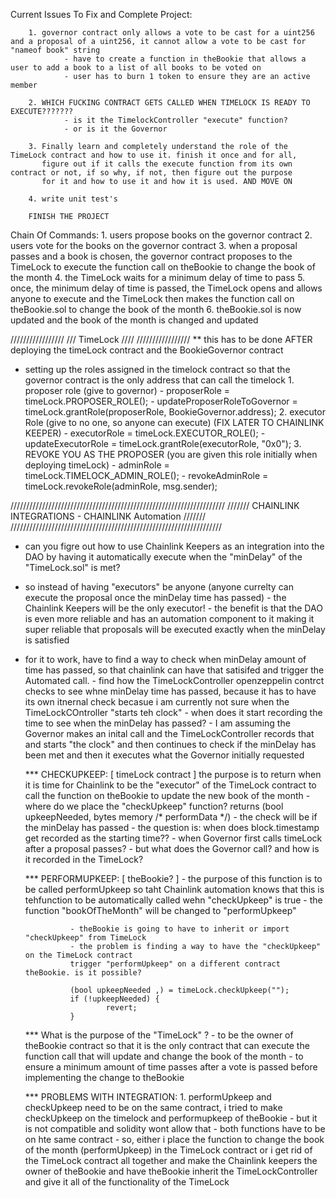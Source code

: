 Current Issues To Fix and Complete Project:

        1. governor contract only allows a vote to be cast for a uint256 and a proposal of a uint256, it cannot allow a vote to be cast for "nameof book" string
                - have to create a function in theBookie that allows a user to add a book to a list of all books to be voted on 
                - user has to burn 1 token to ensure they are an active member 

        2. WHICH FUCKING CONTRACT GETS CALLED WHEN TIMELOCK IS READY TO EXECUTE???????
                - is it the TimelockController "execute" function?
                - or is it the Governor 
        
        3. Finally learn and completely understand the role of the TimeLock contract and how to use it. finish it once and for all,
           figure out if it calls the execute function from its own contract or not, if so why, if not, then figure out the purpose 
           for it and how to use it and how it is used. AND MOVE ON 
        
        4. write unit test's 

        FINISH THE PROJECT 



Chain Of Commands:
        1. users propose books on the governor contract
        2. users vote for the books on the governor contract 
        3. when a proposal passes and a book is chosen, the governor contract proposes 
           to the TimeLock to execute the function call on theBookie to change the book
           of the month
        4. the TimeLock waits for a minimum delay of time to pass
        5. once, the minimum delay of time is passed, the TimeLock opens and allows anyone to 
           execute and the TimeLock then makes the function call 
           on theBookie.sol to change the book of the month
        6. theBookie.sol is now updated and the book of the month is changed and updated




/////////////////
/// TimeLock ////
/////////////////
 ** this has to be done AFTER deploying the timeLock contract and the BookieGovernor contract 
- setting up the roles assigned in the timelock contract so that the governor contract is the only address that can call the timelock
        1. proposer role (give to governor)
                - proposerRole = timeLock.PROPOSER_ROLE();
                - updateProposerRoleToGovernor = timeLock.grantRole(proposerRole, BookieGovernor.address);
        2. executor Role (give to no one, so anyone can execute) (FIX LATER TO CHAINLINK KEEPER)
                - executorRole = timeLock.EXECUTOR_ROLE();
                - updateExecutorRole = timeLock.grantRole(executorRole, "0x0");
        3. REVOKE YOU AS THE PROPOSER (you are given this role initially when deploying timeLock)
                - adminRole = timeLock.TIMELOCK_ADMIN_ROLE();
                - revokeAdminRole = timeLock.revokeRole(adminRole, msg.sender);

////////////////////////////////////////////////////////////////////
///////    CHAINLINK INTEGRATIONS - CHAINLINK Automation    ///////
///////////////////////////////////////////////////////////////////
- can you figre out how to use Chainlink Keepers as an integration into the DAO
by having it automatically execute when the "minDelay" of the "TimeLock.sol" is met?

- so instead of having "executors" be anyone (anyone currelty can execute the proposal once the minDelay time has passed) - the Chainlink Keepers will be the only executor!
        - the benefit is that the DAO is even more reliable and has an automation component to it
        making it super reliable that proposals will be executed exactly when the minDelay is satisfied

- for it to work, have to find a way to check when minDelay amount of time has passed, so that chainlink can 
have that satisifed and trigger the Automated call. 
        - find how the TimeLockController openzeppelin contrct checks to see whne minDelay time has passed, because it has 
        to have its own itnernal check becasue i am currently not sure when the TimeLockCOntroller "starts teh clock" 
                - when does it start recording the time to see when the minDelay has passed?
                - I am assuming the Governor makes an inital call and the TimeLockController records that and starts "the clock"
                and then continues to check if the minDelay has been met and then it executes what the Governor initially requested

    *** CHECKUPKEEP: [ timeLock contract ]
                the purpose is to return when it is time for Chainlink to be the "executor" of the TimeLock contract to call 
                the function on theBookie to update the new book of the month
        - where do we place the "checkUpkeep" function? returns (bool upkeepNeeded, bytes memory /* performData */)
                - the check will be if the minDelay has passed
                - the question is: when does block.timestamp get recorded as the starting time?? 
                        - when Governor first calls timeLock after a proposal passes?
                        - but what does the Governor call? and how is it recorded in the TimeLock?

   *** PERFORMUPKEEP: [ theBookie? ] 
                - the purpose of this function is to be called performUpkeep so taht Chainlink automation knows 
                  that this is tehfunction to be automatically called wehn "checkUpkeep" is true
                - the function "bookOfTheMonth" will be changed to "performUpkeep"

                - theBookie is going to have to inherit or import "checkUpkeep" from TimeLock 
                - the problem is finding a way to have the "checkUpkeep" on the TimeLock contract 
                trigger "performUpkeep" on a different contract theBookie. is it possible?

                (bool upkeepNeeded ,) = timeLock.checkUpkeep("");
                if (!upkeepNeeded) {
                        revert;
                }

    *** What is the purpose of the "TimeLock" ? 
        - to be the owner of theBookie contract so that it is the only contract that can execute the function call
        that will update and change the book of the month
        - to ensure a minimum amount of time passes after a vote is passed before implementing the change to theBookie

   *** PROBLEMS WITH INTEGRATION:
        1. performUpkeep and checkUpkeep need to be on the same contract, i tried to make checkUpkeep on the timelock and performupkeep of theBookie - but it is not compatible and solidity wont allow that - both functions have to be on hte same contract 
         - so, either i place the function to change the book of the month (performUpkeep) in the TimeLock contract or i get rid of the TimeLock contract all together and make the Chainlink keepers the owner of theBookie and have theBookie inherit the TimeLockController and give it all of the functionality of the TimeLock

